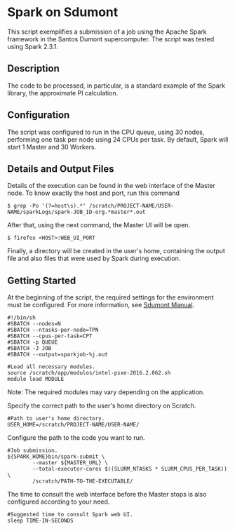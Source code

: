 # Spark on Sdumont
This script exemplifies a submission of a job using the Apache Spark framework in the Santos Dumont supercomputer.
The script was tested using Spark 2.3.1.

## Description
The code to be processed, in particular, is a standard example of the Spark library, the approximate PI calculation.

## Configuration
The script was configured to run in the CPU queue, using 30 nodes, performing one task per node using 24 CPUs per task.
By default, Spark will start 1 Master and 30 Workers.

## Details and Output Files

Details of the execution can be found in the web interface of the Master node.
To know exactly the host and port, run this command

```
$ grep -Po '(?=host\s).*' /scratch/PROJECT-NAME/USER-NAME/sparkLogs/spark-JOB_ID-org.*master*.out
```

After that, using the next command, the Master UI will be open.
```
$ firefox <HOST>:WEB_UI_PORT

```

Finally, a directory will be created in the user's home, containing the output file and also  files that were used by Spark during execution.

## Getting Started
At the beginning of the script, the required settings for the environment must be configured.
For more information, see [Sdumont Manual](https://sdumont.lncc.br/support_manual.php?pg=support#).

```
#!/bin/sh
#SBATCH --nodes=N
#SBATCH --ntasks-per-node=TPN
#SBATCH --cpus-per-task=CPT
#SBATCH -p QUEUE
#SBATCH -J JOB
#SBATCH --output=sparkjob-%j.out

#Load all necessary modules.
source /scratch/app/modulos/intel-psxe-2016.2.062.sh
module load MODULE
```

Note: The required modules may vary depending on the application.

Specify the correct path to the user's home directory on Scratch.

```
#Path to user's home directory.
USER_HOME=/scratch/PROJECT-NAME/USER-NAME/
```

Configure the path to the code you want to run.
```
#Job submission.
${SPARK_HOME}bin/spark-submit \
        --master ${MASTER_URL} \
        --total-executor-cores $((SLURM_NTASKS * SLURM_CPUS_PER_TASK)) \
        /scratch/PATH-TO-THE-EXECUTABLE/
```

The time to consult the web interface before the Master stops is also configured according to your need.
```
#Suggested time to consult Spark web UI.
sleep TIME-IN-SECONDS
```

